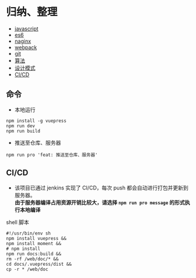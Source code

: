 # 归纳、整理

- [javascript](https://github.com/gzwgq222/vuepress/tree/master/docs/js)  
- [es6](https://github.com/gzwgq222/vuepress/tree/master/docs/es6)  
- [naginx](https://github.com/gzwgq222/vuepress/tree/master/docs/nginx)   
- [webpack](https://github.com/gzwgq222/vuepress/tree/master/docs/webpack)    
- [git](https://github.com/gzwgq222/vuepress/tree/master/docs/git)    
- [算法](https://github.com/gzwgq222/vuepress/tree/master/docs/algorithm)    
- [设计模式](https://github.com/gzwgq222/vuepress/tree/master/docs/design)    
- [CI/CD](https://github.com/gzwgq222/vuepress/tree/master/docs/jenkins)    


## 命令
- 本地运行
```
npm install -g vuepress
npm run dev
npm run build
```
- 推送至仓库、服务器
```
npm run pro 'feat: 推送至仓库、服务器'
```
## CI/CD
- 该项目已通过 jenkins 实现了 CI/CD，每次 push 都会自动进行打包并更新到服务器。   
**由于服务器编译占用资源开销比较大，请选择 `npm run pro message` 的形式执行本地编译**   

shell 脚本
```
#!/usr/bin/env sh
npm install vuepress &&
npm install moment &&
# npm install
npm run docs:build &&
rm -rf /web/doc/* &&
cd docs/.vuepress/dist &&
cp -r * /web/doc
```